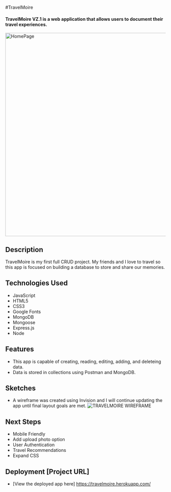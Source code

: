 #TravelMoire

#### TravelMoire VZ.1 is a web application that allows users to document their travel experiences. 
<img width="640" alt="HomePage" src="https://user-images.githubusercontent.com/103911002/171841959-14fbb1dc-5807-434d-b200-29b17dd4ff05.png">

## Description
TravelMoire is my first full CRUD project. My friends and I love to travel so this app is focused on building a database to store and share our memories.

## Technologies Used
* JavaScript 
* HTML5
* CSS3
* Google Fonts
* MongoDB
* Mongoose
* Express.js
* Node

## Features
* This app is capable of creating, reading, editing, adding, and deleteing data.
* Data is stored in collections using Postman and MongoDB.

## Sketches
* A wireframe was created using Invision and I will continue updating the app until final layout goals are met.
![TRAVELMOIRE WIREFRAME](https://user-images.githubusercontent.com/103911002/172105053-0616ad60-e4c1-471f-8e84-ef0a5e1e899b.png)

 ## Next Steps
* Mobile Friendly  
* Add upload photo option 
* User Authentication
* Travel Recommendations
* Expand CSS

## Deployment [Project URL] 
* [View the deployed app here] https://travelmoire.herokuapp.com/

